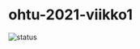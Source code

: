 # ohtu-2021-viikko1

![status](https://github.com/SPitkanen/ohtu-2021-viikko1/workflows/CI/badge.svg)
